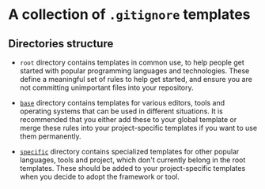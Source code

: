# A collection of `.gitignore` templates

## Directories structure

- `root` directory contains templates in common use, to help people get started
  with popular programming languages and technologies. These define a meaningful
  set of rules to help get started, and ensure you are not committing
  unimportant files into your repository.

- [`base`](./base) directory contains templates for various editors, tools and
  operating systems that can be used in different situations. It is recommended
  that you either add these to your global template or merge these rules into
  your project-specific templates if you want to use them permanently.

- [`specific`](./specific) directory contains specialized templates for other popular
  languages, tools and project, which don't currently belong in the root
  templates. These should be added to your project-specific templates when you
  decide to adopt the framework or tool.
